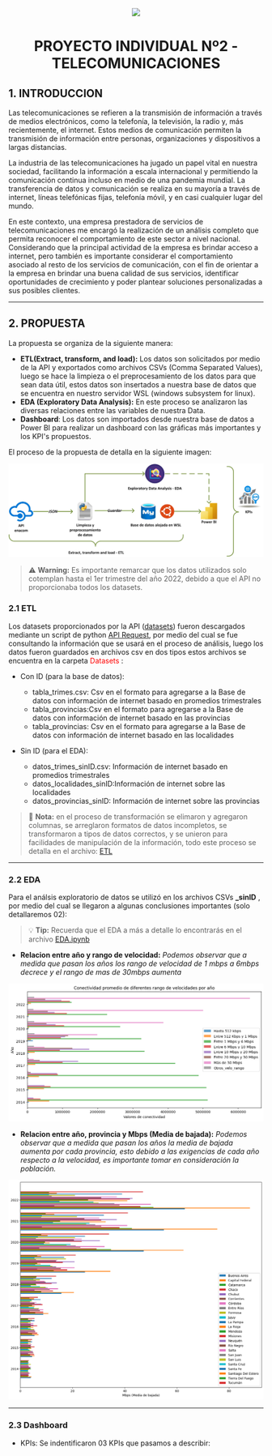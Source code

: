 <p align='center'>
<img src ="https://d31uz8lwfmyn8g.cloudfront.net/Assets/logo-henry-white-lg.png">
<p>

<h1 align='center'>
 <b>PROYECTO INDIVIDUAL Nº2 - TELECOMUNICACIONES</b>
</h1>


## 1. INTRODUCCION
Las telecomunicaciones se refieren a la transmisión de información a través de medios electrónicos, como la telefonía, la televisión, la radio y, más recientemente, el internet. Estos medios de comunicación permiten la transmisión de información entre personas, organizaciones y dispositivos a largas distancias.

La industria de las telecomunicaciones ha jugado un papel vital en nuestra sociedad, facilitando la información a escala internacional y permitiendo la comunicación continua incluso en medio de una pandemia mundial. La transferencia de datos y comunicación se realiza en su mayoría a través de internet, líneas telefónicas fijas, telefonía móvil, y en casi cualquier lugar del mundo.

En este contexto, una empresa prestadora de servicios de telecomunicaciones me encargó  la realización de un análisis completo que permita reconocer el comportamiento de este sector a nivel nacional. Considerando que la principal actividad de la empresa es brindar acceso a internet, pero también es importante considerar el comportamiento asociado al resto de los servicios de comunicación, con el fin de orientar a la empresa en brindar una buena calidad de sus servicios, identificar oportunidades de crecimiento y poder plantear soluciones personalizadas a sus posibles clientes.

---

## 2. PROPUESTA
La propuesta se organiza de la siguiente manera:
- **ETL(Extract, transform, and load):** Los datos son solicitados por medio de la API y exportados como archivos CSVs (Comma Separated Values), luego se hace la limpieza o el preprocesamiento de los datos para que sean data útil, estos datos son insertados a nuestra base de datos que se encuentra en nuestro servidor WSL (windows subsystem for linux).
- **EDA (Exploratory Data Analysis):** En este proceso se analizaron las diversas relaciones entre las variables de nuestra Data.
- **Dashboard**: Los datos son importados desde nuestra base de datos a Power BI para realizar un dashboard con las gráficas más importantes y los KPI's propuestos.

El proceso de la propuesta de detalla en la siguiente imagen: 

![Pipeline Propuesta](./Assets/PIPELINE.jpg "Pipeline Propuesta")

> :warning: **Warning:** Es importante remarcar que los datos utilizados solo cotemplan hasta el 1er trimestre del año 2022, debido a que el API no proporcionaba todos los datasets.


### 2.1 ETL
Los datasets proporcionados por la API (<a href="https://datosabiertos.enacom.gob.ar/dashboards/20000/acceso-a-internet/" target="_blank">datasets</a>) fueron descargados mediante un script de python [API Request](./API_request.ipynb), por medio del cual se fue consultando la información que se usará en el proceso de análisis, luego los datos fueron guardados en archivos csv en dos tipos estos archivos se encuentra en la carpeta <font color="red">Datasets</font> :
- Con ID (para la base de datos):
    - tabla_trimes.csv: Csv en el formato para agregarse a la Base de datos con información de internet basado en      promedios trimestrales
    - tabla_provincias:Csv en el formato para agregarse a la Base de datos con información de internet basado en las provincias
    - tabla_provincias: Csv en el formato para agregarse a la Base de datos con información de internet basado en las localidades
   
- Sin ID (para el EDA):
    - datos_trimes_sinID.csv: Información de internet basado en promedios trimestrales
    - datos_localidades_sinID:Información de internet sobre las localidades
    - datos_provincias_sinID: Información de internet sobre las provincias


> :memo: **Nota:** en el proceso de transformación se elimaron y agregaron columnas, se arreglaron formatos de datos incompletos, se transformaron a tipos de datos correctos, y se unieron para facilidades de manipulación de la información, todo este proceso se detalla en el archivo: [ETL](./ETL.ipynb)

---

### 2.2 EDA
Para el análsis exploratorio de datos se utilizó en los archivos CSVs **_sinID** , por medio del cual se llegaron a algunas conclusiones importantes (solo detallaremos 02):

> :bulb: **Tip:** Recuerda que el EDA a más a detalle lo encontrarás en el archivo [EDA.ipynb](./EDA.ipynb) 

- **Relacion entre año y rango de velocidad:** *Podemos observar que a medida que pasan los años los rango de velocidad de 1 mbps a 6mbps decrece y el rango de mas de 30mbps aumenta*

![Relacion entre año y rango de velocidad](./Assets/conectividaxrangoxanio.png "Relacion entre año y rango de velocidad")

- **Relacion entre año, provincia y Mbps (Media de bajada):** *Podemos observar que a medida que pasan los años la media de bajada aumenta por cada provincia, esto debido a las exigencias de cada año respecto a la velocidad, es importante tomar en consideración la población.*

![Relacion entre año, provincia y Mbps (Media de bajada)](./Assets/localidadxanioxmediadebajada.png "Relacion entre año, provincia y Mbps (Media de bajada)")

---

### 2.3 Dashboard
- KPIs: Se indentificaron 03 KPIs que pasamos a describir:



